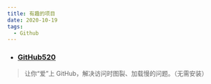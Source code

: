 ```yaml
---
title: 有趣的项目
date: 2020-10-19
tags:
  - Github
---
```


- ### [GitHub520](https://github.com/521xueweihan/GitHub520)

> 让你“爱”上 GitHub，解决访问时图裂、加载慢的问题。（无需安装）
